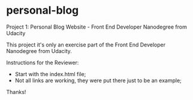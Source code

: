 # personal-blog
Project 1: Personal Blog Website - Front End Developer Nanodegree from Udacity

This project it's only an exercise part of the Front End Developer Nanodegree from Udacity.

Instructions for the Reviewer:

- Start with the index.html file;
- Not all links are working, they were put there just to be an example;

Thanks!
